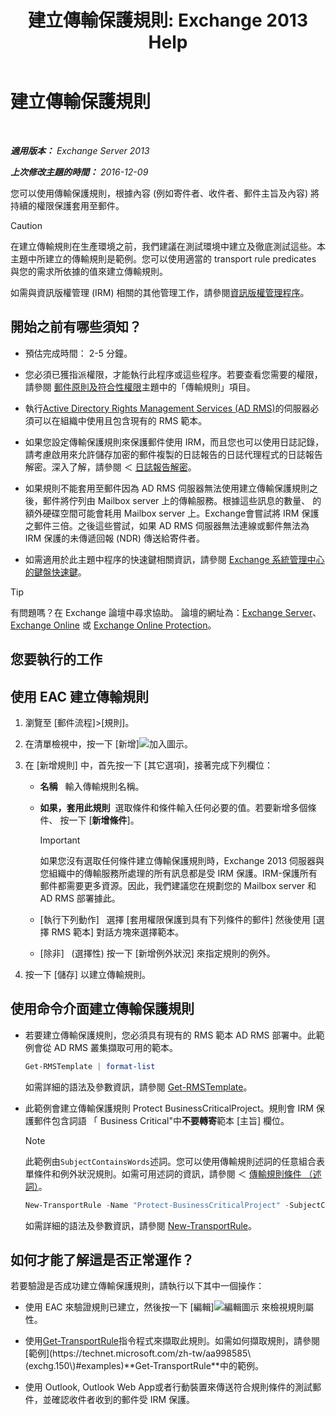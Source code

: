 ﻿---
title: '建立傳輸保護規則: Exchange 2013 Help'
TOCTitle: 建立傳輸保護規則
ms:assetid: 3a857185-ee16-4ee7-9e57-8be95f7e753a
ms:mtpsurl: https://technet.microsoft.com/zh-tw/library/Dd302432(v=EXCHG.150)
ms:contentKeyID: 50472989
ms.date: 05/21/2018
mtps_version: v=EXCHG.150
ms.translationtype: MT
---

# 建立傳輸保護規則

 

_**適用版本：** Exchange Server 2013_

_**上次修改主題的時間：** 2016-12-09_

您可以使用傳輸保護規則，根據內容 (例如寄件者、收件者、郵件主旨及內容) 將持續的權限保護套用至郵件。


> [!CAUTION]  
> 在建立傳輸規則在生產環境之前，我們建議在測試環境中建立及徹底測試這些。本主題中所建立的傳輸規則是範例。您可以使用適當的 transport rule predicates 與您的需求所依據的值來建立傳輸規則。




如需與資訊版權管理 (IRM) 相關的其他管理工作，請參閱[資訊版權管理程序](information-rights-management-procedures-exchange-2013-help.md)。

## 開始之前有哪些須知？

  - 預估完成時間： 2-5 分鐘。

  - 您必須已獲指派權限，才能執行此程序或這些程序。若要查看您需要的權限，請參閱 [郵件原則及符合性權限](messaging-policy-and-compliance-permissions-exchange-2013-help.md)主題中的「傳輸規則」項目。

  - 執行[Active Directory Rights Management Services (AD RMS)](https://technet.microsoft.com/en-us/library/hh831364.aspx)的伺服器必須可以在組織中使用且包含現有的 RMS 範本。

  - 如果您設定傳輸保護規則來保護郵件使用 IRM，而且您也可以使用日誌記錄，請考慮啟用來允許儲存加密的郵件複製的日誌報告的日誌代理程式的日誌報告解密。深入了解，請參閱 ＜ [日誌報告解密](journal-report-decryption-exchange-2013-help.md)。

  - 如果規則不能套用至郵件因為 AD RMS 伺服器無法使用建立傳輸保護規則之後，郵件將佇列由 Mailbox server 上的傳輸服務。根據這些訊息的數量、 的額外硬碟空間可能會耗用 Mailbox server 上。Exchange會嘗試將 IRM 保護之郵件三倍。之後這些嘗試，如果 AD RMS 伺服器無法連線或郵件無法為 IRM 保護的未傳遞回報 (NDR) 傳送給寄件者。

  - 如需適用於此主題中程序的快速鍵相關資訊，請參閱 [Exchange 系統管理中心的鍵盤快速鍵](keyboard-shortcuts-in-the-exchange-admin-center-exchange-online-protection-help.md)。


> [!TIP]  
> 有問題嗎？在 Exchange 論壇中尋求協助。 論壇的網址為：<a href="https://go.microsoft.com/fwlink/p/?linkid=60612">Exchange Server</a>、 <a href="https://go.microsoft.com/fwlink/p/?linkid=267542">Exchange Online</a> 或 <a href="https://go.microsoft.com/fwlink/p/?linkid=285351">Exchange Online Protection</a>。




## 您要執行的工作

## 使用 EAC 建立傳輸規則

1.  瀏覽至 \[郵件流程\]\>\[規則\]。

2.  在清單檢視中，按一下 \[新增\]![加入圖示](images/JJ218640.c1e75329-d6d7-4073-a27d-498590bbb558(EXCHG.150).gif "加入圖示")。

3.  在 \[新增規則\] 中，首先按一下 \[其它選項\]，接著完成下列欄位：
    
      - **名稱**   輸入傳輸規則名稱。
    
      - **如果，套用此規則**  選取條件和條件輸入任何必要的值。若要新增多個條件、 按一下 \[**新增條件**\]。
        
        > [!IMPORTANT]  
        > 如果您沒有選取任何條件建立傳輸保護規則時，Exchange 2013 伺服器與您組織中的傳輸服務所處理的所有訊息都是受 IRM 保護。IRM-保護所有郵件都需要更多資源。因此，我們建議您在規劃您的 Mailbox server 和 AD RMS 部署據此。
    
      - \[執行下列動作\]   選擇 \[套用權限保護到具有下列條件的郵件\] 然後使用 \[選擇 RMS 範本\] 對話方塊來選擇範本。
    
      - \[除非\]   (選擇性) 按一下 \[新增例外狀況\] 來指定規則的例外。

4.  按一下 \[儲存\] 以建立傳輸規則。

## 使用命令介面建立傳輸保護規則

  - 若要建立傳輸保護規則，您必須具有現有的 RMS 範本 AD RMS 部署中。此範例會從 AD RMS 叢集擷取可用的範本。
    
    ```powershell
    Get-RMSTemplate | format-list
    ```
    
    如需詳細的語法及參數資訊，請參閱 [Get-RMSTemplate](https://technet.microsoft.com/zh-tw/library/dd297960\(v=exchg.150\))。

  - 此範例會建立傳輸保護規則 Protect BusinessCriticalProject。規則會 IRM 保護郵件包含詞語 「 Business Critical"中**不要轉寄**範本 \[主旨\] 欄位。
    
    > [!NOTE]  
    > 此範例由<code>SubjectContainsWords</code>述詞。您可以使用傳輸規則述詞的任意組合表單條件和例外狀況規則。如需可用述詞的資訊，請參閱 ＜ <a href="mail-flow-rule-conditions-and-exceptions-predicates-in-exchange-2013-exchange-2013-help.md">傳輸規則條件 （述詞）</a>。
    
    ```powershell
    New-TransportRule -Name "Protect-BusinessCriticalProject" -SubjectContainsWords "Business Critical" -ApplyRightsProtectionTemplate "Do Not Forward"
    ```
    
    如需詳細的語法及參數資訊，請參閱 [New-TransportRule](https://technet.microsoft.com/zh-tw/library/bb125138\(v=exchg.150\))。

## 如何才能了解這是否正常運作？

若要驗證是否成功建立傳輸保護規則，請執行以下其中一個操作：

  - 使用 EAC 來驗證規則已建立，然後按一下 \[編輯\]![編輯圖示](images/JJ218640.6f53ccb2-1f13-4c02-bea0-30690e6ea71d(EXCHG.150).gif "編輯圖示") 來檢視規則屬性。

  - 使用[Get-TransportRule](https://technet.microsoft.com/zh-tw/library/aa998585\(v=exchg.150\))指令程式來擷取此規則。如需如何擷取規則，請參閱[範例](https://technet.microsoft.com/zh-tw/aa998585\(exchg.150\)#examples)**Get-TransportRule**中的範例。

  - 使用 Outlook, Outlook Web App或者行動裝置來傳送符合規則條件的測試郵件，並確認收件者收到的郵件受 IRM 保護。


